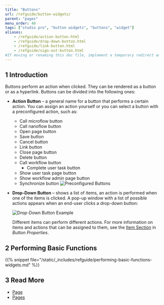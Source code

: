 ```yaml
---
title: "Buttons"
url: /refguide/button-widgets/
parent: "pages"
menu_order: 40
tags: ["studio pro", "button widgets", "buttons", "widget"]
aliases:
    - /refguide/action-button.html
    - /refguide/drop-down-button.html
    - /refguide/link-button.html
    - /refguide/sign-out-button.html
#If moving or renaming this doc file, implement a temporary redirect and let the respective team know they should update the URL in the product. See Mapping to Products for more details.
---
```


## 1 Introduction

Buttons perform an action when clicked. They can be rendered as a button or as a hyperlink. Buttons can be divided into the following ones:

* **Action Button** – a general name for a button that performs a certain action. You can assign an action yourself or you can select a button with a preconfigured action, such as: 
  * Call microflow button
  * Call nanoflow button
  * Open page button
  * Save button
  * Cancel button
  * Link button
  * Close page button
  * Delete button
  * Call workflow button
	* Complete user task button
  * Show user task page button
  * Show workflow admin page button
  * Synchronize button
  ![Preconfigured Buttons](/attachments/refguide/modeling/pages/button-widgets/preconfigured-action-button.png)
  
* **Drop-Down Button** – shows a list of items, an action is performed when one of the items is clicked. A pop-up window with a list of possible actions appears when an end-user clicks a drop-down button:

	![Drop-Down Button Example](/attachments/refguide/modeling/pages/button-widgets/drop-down-example.png)

  Different items can perform different actions. For more information on items and actions that can be assigned to them, see the [Item Section](/refguide/button-properties/#items) in *Button Properties*.  

## 2 Performing Basic Functions

{{% snippet file="/static/_includes/refguide/performing-basic-functions-widgets.md" %}}

## 3 Read More

* [Page](/refguide/page/)
* [Pages](/refguide/pages/)
